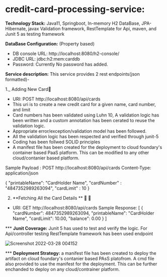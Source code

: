 # credit-card-processing-service:

**Technology Stack:**  Java11, Springboot, In-memory H2 DataBase, JPA-Hibernate, javax Validation framework, RestTemplate for Api, maven, and Junit 5 as testing framework

**DataBase Configuration:** (Property based)
 - DB console URL: http://localhost:8080/h2-console/
 - JDBC URL: jdbc:h2:mem:carddb
 - Password: Currently No password has added. 
 
**Service description:**
This service provides 2 rest endpoints(json formatted)- 

1._ Adding New Card🥇 

 - URI: POST http://localhost:8080/api/cards  
- This uri is to create a new credit card for a given name, card number, and limit
- Card numbers has been validated using Luhn 10, A validation logic has been written and a custom annotation has been cerated to reuse the validation logic. 
- Appropriate error/exception/validation model has been followed.
- All the validation logic has been respected and verified through junit-5
- Coding has been follwed SOLID principles
- A manifest file has been created for the deployment to cloud foundary's container based PaaS platform. This can be modified to any other cloud/contanier based platform.   

Sample Payload : 
POST http://localhost:8080/api/cards
Content-Type: application/json

{
  "printableName": "CardHolder Name", "cardNumber" : "4847352989263094", "cardLimit" : 10
}



2. **Fetching All the Card Details ** 🥇 🥇 
  - URI: GET http://localhost:8080/api/cards 
	Sample Response: 
	[
  {
    "cardNumber": 4847352989263094,
    "printableName": "CardHolder Name",
    "cardLimit": 10.00,
    "balance": 0.00
  }
]



*** **Junit Coverage:**
Junit 5 has used to test and verify the logic. For Api/controller testing RestTemplate framework has been used endpoint

![Screenshot 2022-03-28 004152](https://user-images.githubusercontent.com/27267623/160306272-0ff2f2cf-ff61-48eb-af66-b0d4c3ebb9ca.png)


*** **Deployment Strategy:** a manifest file has been created to deploy the artifact on cloud foundary's contanier based PAsS platofrom. A cmd file also provided to use the manifest for the deployment. This can be further enchanded to deploy on any cloud/contrainer platform.    

